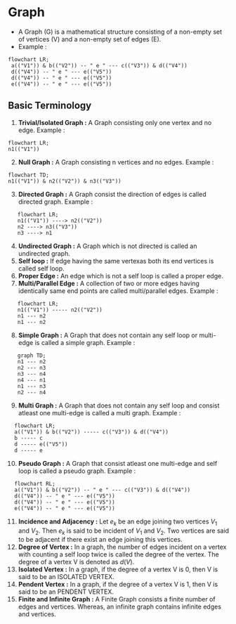 # Graph
  - A Graph (G) is a mathematical structure consisting of a non-empty set of vertices (V) and a non-empty set of edges (E).
  - Example : 
   ```mermaid
   flowchart LR;
    a(("V1")) & b(("V2")) -- " e " --- c(("V3")) & d(("V4"))
    d(("V4")) -- " e " --- e(("V5"))
    d(("V4")) -- " e " --- e(("V5"))
    e(("V4")) -- " e " --- e(("V5"))
   ```
   
## Basic Terminology

01. **Trivial/Isolated Graph :** A Graph consisting only one vertex and no edge. Example :
   ```mermaid
   flowchart LR;
   n1(("V1"))
   ```
   
02. **Null Graph :** A Graph consisting n vertices and no edges. Example :
   ```mermaid
   flowchart TD;
   n1(("V1")) & n2(("V2")) & n3(("V3"))
   ```
   
03. **Directed Graph :** A Graph consist the direction of edges is called directed graph. Example :
   ```mermaid
      flowchart LR;
      n1(("V1")) ----> n2(("V2"))
      n2 ----> n3(("V3"))
      n3 ----> n1
   ```
   
 04. **Undirected Graph :**  A Graph which is not directed is called an undirected graph.
 05. **Self loop :** If edge having the same vertexas both its end vertices is called self loop.
 06. **Proper Edge :** An edge which is not a self loop is called a proper edge.
 07. **Multi/Parallel Edge :** A collection of two or more edges having identically same end points are called multi/parallel edges. Example : 
   ```mermaid
      flowchart LR;
      n1(("V1")) ----- n2(("V2"))
      n1 --- n2
      n1 --- n2
   ```
    
 08. **Simple Graph :** A Graph that does not contain any self loop or multi-edge is called  a simple graph. Example :
   ```mermaid
      graph TD;
      n1 --- n2
      n2 --- n3
      n3 --- n4
      n4 --- n1
      n1 --- n3
      n2 --- n4
   ```
    
 09. **Multi Graph :** A Graph that does not contain any self loop and consist atleast one multi-edge is called a multi graph. Example :
   ```mermaid
     flowchart LR;
     a(("V1")) & b(("V2")) ----- c(("V3")) & d(("V4"))
     b ----- c
     d ----- e(("V5"))
     d ----- e
   ```
      
 10. **Pseudo Graph :** A Graph that consist atleast one multi-edge and self loop is called a pseudo graph. Example :
   ```mermaid
     flowchart RL;
     a(("V1")) & b(("V2")) -- " e " --- c(("V3")) & d(("V4"))
     d(("V4")) -- " e " --- e(("V5"))
     d(("V4")) -- " e " --- e(("V5"))
     e(("V4")) -- " e " --- e(("V5"))
   ```
     
 11. **Incidence and Adjacency :** Let $e_{k}$ be an edge joining two vertices $V_{1}$ and $V_{2}$. Then $e_{k}$ is said to be incident of $V_{1}$ and $V_{2}$. Two vertices are said to be adjacent if there exist an edge joining this vertices.
 12. **Degree of Vertex :** In a graph, the number of edges incident on a vertex with counting a self loop twice is called the degree of the vertex. The degree of a vertex V is denoted as $d(V)$.
 13. **Isolated Vertex :** In a graph, if the degree of a vertex V is 0, then V is said to be an ISOLATED VERTEX.
 14. **Pendent Vertex :** In a graph, if the degree of a vertex V is 1, then V is said to be an PENDENT VERTEX.
 15. **Finite and Infinite Graph :** A Finite Graph consists a finite number of edges and vertices. Whereas, an infinite graph contains infinite edges and vertices.
